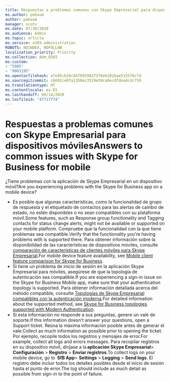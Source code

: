 ```yaml
---
title: Respuestas a problemas comunes con Skype Empresarial para dispositivos móviles
ms.author: pebaum
author: pebaum
manager: scotv
ms.date: 07/30/2020
ms.audience: Admin
ms.topic: article
ms.service: o365-administration
ROBOTS: NOINDEX, NOFOLLOW
localization_priority: Priority
ms.collection: Adm_O365
ms.custom:
- "5985"
- "9003195"
ms.openlocfilehash: e7e95cb26c847693982f376e6282bae5155f6c7d
ms.sourcegitcommit: c6692ce0fa1358ec3529e59ca0ecdfdea4cdc759
ms.translationtype: HT
ms.contentlocale: es-ES
ms.lasthandoff: 09/14/2020
ms.locfileid: "47717774"
---
```

# <a name="answers-to-common-issues-with-skype-for-business-for-mobile"></a><span data-ttu-id="55e5b-102">Respuestas a problemas comunes con Skype Empresarial para dispositivos móviles</span><span class="sxs-lookup"><span data-stu-id="55e5b-102">Answers to common issues with Skype for Business for mobile</span></span>

<span data-ttu-id="55e5b-103">¿Tiene problemas con la aplicación de Skype Empresarial en un dispositivo móvil?</span><span class="sxs-lookup"><span data-stu-id="55e5b-103">Are you experiencing problems with the Skype for Business app on a mobile device?</span></span>

- <span data-ttu-id="55e5b-104">Es posible que algunas características, como la funcionalidad de grupo de respuesta y el etiquetado de contactos para las alertas de cambio de estado, no estén disponibles o no sean compatibles con su plataforma móvil.</span><span class="sxs-lookup"><span data-stu-id="55e5b-104">Some features, such as Response group functionality and Tagging contacts for status change alerts, might not be available or supported on your mobile platform.</span></span> <span data-ttu-id="55e5b-105">Compruebe que la funcionalidad con la que tiene problemas sea compatible.</span><span class="sxs-lookup"><span data-stu-id="55e5b-105">Verify that the functionality you're having problems with is supported there.</span></span> <span data-ttu-id="55e5b-106">Para obtener información sobre la disponibilidad de las características de dispositivos móviles, consulte [comparación de características de clientes móviles para Skype Empresarial](https://technet.microsoft.com/library/Dn951412.aspx).</span><span class="sxs-lookup"><span data-stu-id="55e5b-106">For mobile device feature availability, see [Mobile client feature comparison for Skype for Business](https://technet.microsoft.com/library/Dn951412.aspx).</span></span>
- <span data-ttu-id="55e5b-107">Si tiene un problema de inicio de sesión en la aplicación Skype Empresarial para móviles, asegúrese de que la topología de autenticación sea compatible.</span><span class="sxs-lookup"><span data-stu-id="55e5b-107">If you are experiencing a sign-in issue on the Skype for Business Mobile app, make sure that your authentication topology is supported.</span></span> <span data-ttu-id="55e5b-108">Para obtener información detallada acerca del método compatible, consulte [Topologías de Skype Empresarial compatibles con la autenticación moderna](https://docs.microsoft.com/skypeforbusiness/plan-your-deployment/modern-authentication/topologies-supported).</span><span class="sxs-lookup"><span data-stu-id="55e5b-108">For detailed information about the supported method, see [Skype for Business topologies supported with Modern Authentication](https://docs.microsoft.com/skypeforbusiness/plan-your-deployment/modern-authentication/topologies-supported).</span></span>  
- <span data-ttu-id="55e5b-109">Si esta información no responde a sus preguntas, genere un vale de soporte.</span><span class="sxs-lookup"><span data-stu-id="55e5b-109">If this information doesn't answer your questions, open a Support ticket.</span></span> <span data-ttu-id="55e5b-110">Reúna la máxima información posible antes de generar el vale.</span><span class="sxs-lookup"><span data-stu-id="55e5b-110">Collect as much information as possible prior to opening the ticket.</span></span> <span data-ttu-id="55e5b-111">Por ejemplo, recopile todos los registros y mensajes de error.</span><span class="sxs-lookup"><span data-stu-id="55e5b-111">For example, collect all logs and errors messages.</span></span> <span data-ttu-id="55e5b-112">Para recopilar registros en su dispositivo móvil, diríjase a la **aplicación Skype Empresarial**>  **Configuración** >  **Registro** >  **Enviar registros**.</span><span class="sxs-lookup"><span data-stu-id="55e5b-112">To collect logs on your mobile device, go to  **SfB App**>  **Settings** >  **Logging** >  **Send logs**.</span></span> <span data-ttu-id="55e5b-113">El registro debe incluir todos los detalles posibles desde el inicio de sesión hasta el punto de error.</span><span class="sxs-lookup"><span data-stu-id="55e5b-113">The log should include as much detail as possible from sign-in to the point of failure.</span></span>
